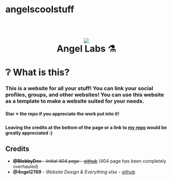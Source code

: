 # angelscoolstuff
<h1 align="center">
  <br>
  <a href="https://angellabs.xyz"><img src="https://i.imgur.com/sCWWFO6.png"></a>
  <br>
  Angel Labs ⚗️
  <br>
</h1>

# ❔ What is this? 
### This is a website for all your stuff! You can link your social profiles, groups, and other websites! You can use this website as a template to make a website suited for your needs. 

#### Star :star: the repo if you appreciate the work put into it!

#### Leaving the credits at the bottom of the page or a link to [my repo](https://github.com/4ngel2769/angelscoolstuff) would be greatly appreciated :)


## Credits

* ~~**@BlobbyDev** - *Initial 404 page* - [github](https://github.com/BlobbyDev)~~ (404 page has been completely overhauled)
*  **@4ngel2769** - *Website Design & Everything else* - [github](https://github.com/4ngel2769)
